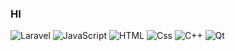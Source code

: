 ### HI 


<p>
  <img alt="Laravel" src="https://img.shields.io/badge/Laravel-ba0b25?logo=laravel&logoColor=white&style=for-the-badge" />
  <img alt="JavaScript" src="https://img.shields.io/badge/JavaScript-F7DF1E?logo=javascript&logoColor=white&style=for-the-badge" />
  <img alt="HTML" src="https://img.shields.io/badge/HTML-E34F26?logo=html5&logoColor=white&style=for-the-badge" />
  <img alt="Css"     src="https://img.shields.io/badge/CSS-1572B6?logo=css3&logoColor=white&style=for-the-badge" />
  <img alt="C++" src="https://img.shields.io/badge/C++-023ef0?logo=C++&logoColor=white&style=for-the-badge" />
  <img alt="Qt" src="https://img.shields.io/badge/Qt-00ff5e?logo=Qt&logoColor=white&style=for-the-badge" />
</p>
<!-- <img src="https://img.shields.io/badge/Laravel-ba0b25?logo=SimpleIconName&logoColor=ColorName&style=ShieldStyle" /> -->
